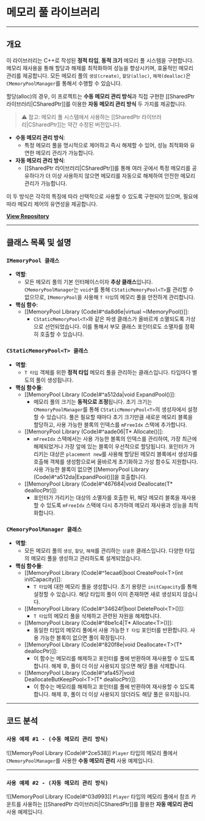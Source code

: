 # **메모리 풀 라이브러리**
---
## **개요**
이 라이브러리는 C++로 작성된 **정적 타입**, **동적 크기** 메모리 풀 시스템을 구현합니다. 메모리 재사용을 통해 할당과 해제를 최적화하여 성능을 향상시키며, 효율적인 메모리 관리를 제공합니다. 모든 메모리 풀의 `생성(create)`, `할당(alloc)`, `해제(dealloc)`은 `CMemoryPoolManager`를 통해서 수행할 수 있습니다.

할당(alloc)의 경우, 이 프로젝트는 **수동 메모리 관리 방식**과 직접 구현한 [[SharedPtr 라이브러리|CSharedPtr]]를 이용한 **자동 메모리 관리 방식** 두 가지를 제공합니다.
> ⚠️ 참고: 메모리 풀 시스템에서 사용하는 [[SharedPtr 라이브러리|CSharedPtr]]는 약간 수정된 버전입니다.
- **수동 메모리 관리 방식**:
	- 특정 메모리 풀을 명시적으로 제어하고 즉시 해제할 수 있어, 성능 최적화와 유연한 메모리 관리가 가능합니다.  
- **자동 메모리 관리 방식**:
	- [[SharedPtr 라이브러리|CSharedPtr]]를 통해 여러 곳에서 특정 메모리를 공유하다가 더 이상 사용하지 않으면 메모리를 자동으로 해제하여 안전한 메모리 관리가 가능합니다.

이 두 방식은 각각의 특징에 따라 선택적으로 사용할 수 있도록 구현되어 있으며, 필요에 따라 메모리 제어의 유연성을 제공합니다.

[**View Repository**](https://github.com/Woo95/MemoryPool)

---
## **클래스 목록 및 설명**
### `IMemoryPool 클래스`
- **역할**:
	- 모든 메모리 풀의 기본 인터페이스이자 **추상 클래스**입니다. `CMemoryPoolManager`는 `void*`를 통해 `CStaticMemoryPool<T>`를 관리할 수 없으므로, `IMemoryPool`을 사용해 `T 타입`의 메모리 풀을 안전하게 관리합니다.
- **핵심 함수**:
	- [[MemoryPool Library (Code)#^da8d6e|virtual ~IMemoryPool()]]:
		- `CStaticMemoryPool<T>`와 같은 파생 클래스가 올바르게 소멸되도록 가상으로 선언되었습니다. 이를 통해서 부모 클래스 포인터로도 소멸자를 정확히 호출할 수 있습니다.
### `CStaticMemoryPool<T> 클래스`
- **역할**:
	- `T 타입` 객체를 위한 **정적 타입** 메모리 풀을 관리하는 클래스입니다. 타입마다 별도의 풀이 생성됩니다.
- **핵심 함수들**:
	- [[MemoryPool Library (Code)#^a512da|void ExpandPool()]]:
		- 메모리 풀의 크기는 **동적으로 조정**됩니다. 초기 크기는 `CMemoryPoolManager`를 통해 `CStaticMemoryPool<T>`의 생성자에서 설정할 수 있습니다. 풀은 필요할 때마다 초기 크기만큼 새로운 메모리 블록을 할당하고, 사용 가능한 블록의 인덱스를 `mFreeIdx` 스택에 추가합니다.
	- [[MemoryPool Library (Code)#^aade06|T* Allocate()]]:
		- `mFreeIdx` 스택에서는 사용 가능한 블록의 인덱스를 관리하여, 가장 최근에 해제되었거나 가장 앞에 있는 블록이 우선적으로 할당됩니다. 포인터가 가리키는 대상은 `placement new`를 사용해 할당된 메모리 블록에서 생성자를 호출해 객체를 생성함으로써 올바르게 초기화하고 가상 함수도 지원합니다. 사용 가능한 블록이 없으면 [[MemoryPool Library (Code)#^a512da|ExpandPool()]]을 호출합니다.
	- [[MemoryPool Library (Code)#^467684|void Deallocate(T* deallocPtr)]]:
		- 포인터가 가리키는 대상의 소멸자를 호출한 뒤, 해당 메모리 블록을 재사용할 수 있도록 `mFreeIdx` 스택에 다시 추가하여 메모리 재사용과 성능을 최적화합니다.
### `CMemoryPoolManager 클래스`
- **역할**:
	-  모든 메모리 풀의 `생성`, `할당`, `해제`를 관리하는 `싱글톤` 클래스입니다. 다양한 타입의 메모리 풀을 생성하고 관리하도록 설계되었습니다.
- **핵심 함수들**:
	- [[MemoryPool Library (Code)#^1ecaa6|bool CreatePool\<T\>(int initCapacity)]]:
		- `T 타입`에 대한 메모리 풀을 생성합니다. 초기 용량은 `initCapacity`를 통해 설정할 수 있습니다. 해당 타입의 풀이 이미 존재하면 새로 생성되지 않습니다.
	- [[MemoryPool Library (Code)#^34624f|bool DeletePool\<T\>()]]:
		- `T 타입`의 메모리 풀을 삭제하고 관련된 자원을 해제합니다.
	- [[MemoryPool Library (Code)#^8be1c4|T* Allocate\<T\>()]]:
		- 동일한 타입의 메모리 풀에서 사용 가능한 `T 타입` 포인터를 반환합니다. 사용 가능한 블록이 없으면 풀이 확장됩니다.
	- [[MemoryPool Library (Code)#^820f8e|void Deallocate\<T\>(T* deallocPtr)]]:
		- 이 함수는 메모리를 해제하고 포인터를 풀에 반환하여 재사용할 수 있도록 합니다. 해제 후, 풀이 더 이상 사용되지 않으면 해당 풀을 삭제합니다.
	- [[MemoryPool Library (Code)#^afa457|void DeallocateButKeepPool\<T\>(T* deallocPtr)]]:
		- 이 함수는 메모리를 해제하고 포인터를 풀에 반환하여 재사용할 수 있도록 합니다. 해제 후, 풀이 더 이상 사용되지 않더라도 해당 풀은 유지됩니다.

---
## **코드 분석**
### `사용 예제 #1 - (수동 메모리 관리 방식)`

![[MemoryPool Library (Code)#^2ce538]]
`Player` 타입의 메모리 풀에서 `CMemoryPoolManager`를 사용한 **수동 메모리 관리** 사용 예제입니다.

---
### `사용 예제 #2 - (자동 메모리 관리 방식)` 

![[MemoryPool Library (Code)#^03d993]]
`Player` 타입의 메모리 풀에서 참조 카운트를 사용하는 [[SharedPtr 라이브러리|CSharedPtr]]를 활용한 **자동 메모리 관리** 사용 예제입니다.